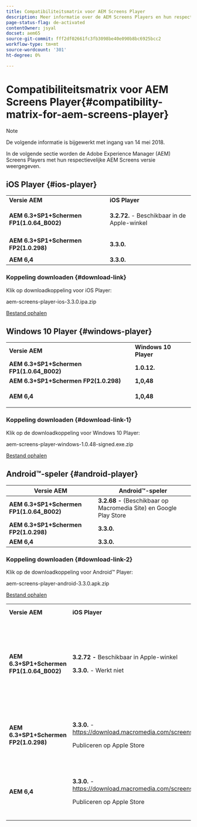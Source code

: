 ```yaml
---
title: Compatibiliteitsmatrix voor AEM Screens Player
description: Meer informatie over de AEM Screens Players en hun respectieve versie van AEM Screens.
page-status-flag: de-activated
contentOwner: jsyal
docset: aem65
source-git-commit: fff2df02661fc3fb3098be40e090b8bc6925bcc2
workflow-type: tm+mt
source-wordcount: '301'
ht-degree: 0%

---
```



# Compatibiliteitsmatrix voor AEM Screens Player{#compatibility-matrix-for-aem-screens-player}

>[!NOTE]
>
>De volgende informatie is bijgewerkt met ingang van 14 mei 2018.

In de volgende sectie worden de Adobe Experience Manager (AEM) Screens Players met hun respectievelijke AEM Screens versie weergegeven.

## iOS Player {#ios-player}

<table>
 <tbody>
  <tr>
   <td><strong>Versie AEM</strong></td> 
   <td><strong>iOS Player</strong></td> 
  </tr>
  <tr>
   <td><strong>AEM 6.3+SP1+Schermen FP1(1.0.64_B002)</strong></td> 
   <td><p><strong>3.2.72.</strong> - Beschikbaar in de Apple-winkel</p> <p> </p> </td> 
  </tr>
  <tr>
   <td><strong><strong>AEM 6.3+SP1+Schermen FP2(1.0.298)</strong></strong></td> 
   <td><p><strong>3.3.0.</strong> </p> <p> </p> </td> 
  </tr>
  <tr>
   <td><strong>AEM 6,4</strong></td> 
   <td><strong>3.3.0.</strong> </td> 
  </tr>
 </tbody>
</table>

### Koppeling downloaden {#download-link}

Klik op downloadkoppeling voor iOS Player:

aem-screens-player-ios-3.3.0.ipa.zip

[Bestand ophalen](assets/aem-screens-player-ios-330ipa.zip)

## Windows 10 Player {#windows-player}

<table>
 <tbody>
  <tr>
   <td><strong>Versie AEM</strong></td> 
   <td><strong>Windows 10 Player</strong></td> 
  </tr>
  <tr>
   <td><strong>AEM 6.3+SP1+Schermen FP1(1.0.64_B002)</strong></td> 
   <td><strong>1.0.12.</strong><br /> </td> 
  </tr>
  <tr>
   <td><strong><strong>AEM 6.3+SP1+Schermen FP2(1.0.298)</strong></strong></td> 
   <td><strong>1,0,48 </strong></td> 
  </tr>
  <tr>
   <td><strong>AEM 6,4</strong></td> 
   <td><p><strong>1,0,48 </strong></p> </td> 
  </tr>
 </tbody>
</table>

### Koppeling downloaden {#download-link-1}

Klik op de downloadkoppeling voor Windows 10 Player:

aem-screens-player-windows-1.0.48-signed.exe.zip

[Bestand ophalen](assets/aem-screens-player-windows-1048-signedexe.zip)

## Android™-speler {#android-player}

| **Versie AEM** | **Android™-speler** |
|---|---|
| **AEM 6.3+SP1+Schermen FP1(1.0.64_B002)** | **3.2.68 -** (Beschikbaar op Macromedia Site) en Google Play Store |
| **AEM 6.3+SP1+Schermen FP2(1.0.298)** | **3.3.0.** |
| **AEM 6,4** | **3.3.0.** |

### Koppeling downloaden {#download-link-2}

Klik op de downloadkoppeling voor Android™ Player:

aem-screens-player-android-3.3.0.apk.zip

[Bestand ophalen](assets/aem-screens-player-android-330apk.zip)

<table>
 <tbody>
  <tr>
   <td><strong>Versie AEM</strong></td> 
   <td><strong>iOS Player</strong></td> 
   <td><strong>Windows 10 Player</strong></td> 
   <td><strong>Chrome OS Player</strong><br /> </td> 
   <td><strong>Android™-speler</strong></td> 
  </tr>
  <tr>
   <td><strong>AEM 6.3+SP1+Schermen FP1(1.0.64_B002)</strong></td> 
   <td><p><strong>3.2.72 - </strong>Beschikbaar in Apple-winkel</p> <p><strong>3.3.0.</strong> - Werkt niet</p> <p> </p> </td> 
   <td><strong>1.0.12.</strong> - (Beschikbaar op Macromedia)</td> 
   <td><p><strong>1.0.30 -</strong> Beschikbaar in de Chrome Store.</p> <p>Niet ondersteund met Feature Pack 1</p> </td> 
   <td><strong>3.2.68 -</strong> (Beschikbaar op Macromedia Site) en Google Play Store</td> 
  </tr>
  <tr>
   <td><strong><strong>AEM 6.3+SP1+Schermen FP2(1.0.298)</strong></strong></td> 
   <td><p><strong>3.3.0.</strong> - <a href="https://download.macromedia.com/screens/">https://download.macromedia.com/screens/</a></p> <p>Publiceren op Apple Store</p> <p> </p> </td> 
   <td><strong>1.0.48 -</strong> <a href="https://download.macromedia.com/screens/">https://download.macromedia.com/screens/</a></td> 
   <td><p><strong>1.0.42 - </strong></p> <p>Te publiceren in Chrome Store</p> </td> 
   <td><strong>3.3.0 - </strong><a href="https://download.macromedia.com/screens/">https://download.macromedia.com/screens/</a></td> 
  </tr>
  <tr>
   <td><strong>AEM 6,4</strong></td> 
   <td><p><strong>3.3.0.</strong> - <a href="https://download.macromedia.com/screens/">https://download.macromedia.com/screens/</a></p> <p>Publiceren op Apple Store</p> </td> 
   <td><p><strong>1.0.48 -</strong><br /> </p> <p><a href="https://download.macromedia.com/screens/">https://download.macromedia.com/screens/</a></p> </td> 
   <td><p><strong>1.0.42 - </strong></p> <p>Te publiceren in Chrome Store</p> </td> 
   <td><strong>3.3.0 - </strong><a href="https://download.macromedia.com/screens/">https://download.macromedia.com/screens/</a></td> 
  </tr>
 </tbody>
</table>

